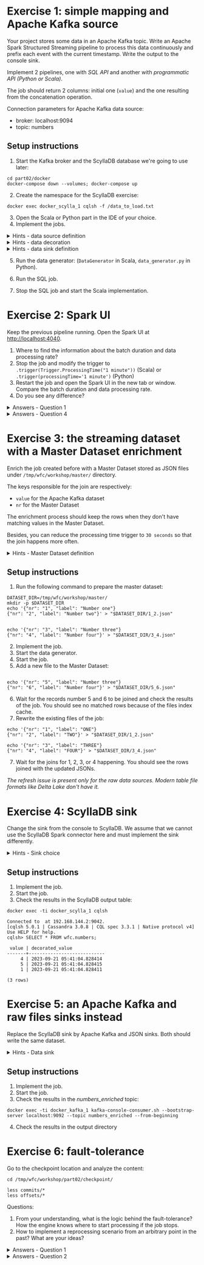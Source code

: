 # Exercise 1: simple mapping and Apache Kafka source

Your project stores some data in an Apache Kafka topic. Write an Apache Spark Structured Streaming pipeline to process this data continuously and prefix each event with the current timestamp. Write the output to the console sink.

Implement 2 pipelines, one with *SQL API* and another with *programmatic API (Python or Scala)*. 

The job should return 2 columns: initial one (`value`) and the one resulting from the concatenation operation.

Connection parameters for Apache Kafka data source:

* broker: localhost:9094
* topic: numbers

## Setup instructions

1. Start the Kafka broker and the ScyllaDB database we're going to use later:
```
cd part02/docker
docker-compose down --volumes; docker-compose up
```
2. Create the namespace for the ScyllaDB exercise:
```
docker exec docker_scylla_1 cqlsh -f /data_to_load.txt
```

3. Open the Scala or Python part in the IDE of your choice.
4. Implement the jobs.

<details>
<summary>Hints - data source definition</summary>

```
spark.readStream.format("kafka").option("..define your connection options here..")
```
</details>
	
<details>
<summary>Hints - data decoration</summary>

SQL:
```
CONCAT_WS(' ', 'Spark', 'SQL')
```

Python:
```
TODO:
```

Scala:
```
.map(..decoration logic here.)
```
</details>

<details>
<summary>Hints - data sink definition</summary>
```
.writeStream.format("console").option("truncate", false).option("checkpointLocation", "....")
```
</details>

5. Run the data generator: (`DataGenerator` in Scala, `data_generator.py` in Python).

6. Run the SQL job.

7. Stop the SQL job and start the Scala implementation.

# Exercise 2: Spark UI

Keep the previous pipeline running. Open the Spark UI at [http://localhost:4040](http://localhost:4040).

1. Where to find the information about the batch duration and data processing rate?
2. Stop the job and modify the trigger to `.trigger(Trigger.ProcessingTime("1 minute"))` (Scala) or `.trigger(processingTime='1 minute')` (Python)
3. Restart the job and open the Spark UI in the new tab or window. Compare the batch duration and data processing rate.
4. Do you see any difference?


<details>
<summary>Answers - Question 1</summary>
Under _Structured Streaming_ where the Streaming query statistics are displayed.
</details>

<details>
<summary>Answers - Question 4</summary>
Several aspects here:

* more rows are processed at once, the query waits 1 minute and takes more data at once
* it doesn't impact the execution time, though; our sink is not data-bounded; we print data which is stored in memory
  so there is no I/O impact because of the increased data volume; typically, it won't be the case if you use a I/O-bounded data sink
* there is less jobs executed in the Jobs section; it might be easier to follow
</details>

# Exercise 3: the streaming dataset with a Master Dataset enrichment

Enrich the job created before with a Master Dataset stored as JSON files under `/tmp/wfc/workshop/master/` directory. 

The keys responsible for the join are respectively:

* `value` for the Apache Kafka dataset
* `nr` for the Master Dataset

The enrichment process should keep the rows when they don't have matching values in the Master Dataset.

Besides, you can reduce the processing time trigger to `30 seconds` so that the join happens more often.

<details>
<summary>Hints - Master Dataset definition</summary>

It's a static dataset, so we use the Spark SQL API here:
```
sparkSession.read.schema("nr STRING, label STRING").json("/tmp/wfc/workshop/master")
```

Remember, for any kind of semi-structured data sources (JSON, CSV), it's important to explicitly define the schema. Otherwise Apache Spark will
sample the dataset to infer the schema which in the end can be wrong and the operation can be costly (dataset processed twice, for the schema resolution
and processing logic)
</details>

## Setup instructions
1. Run the following command to prepare the master dataset:
```
DATASET_DIR=/tmp/wfc/workshop/master/
mkdir -p $DATASET_DIR
echo '{"nr": "1", "label": "Number one"}
{"nr": "2", "label": "Number two"}' > "$DATASET_DIR/1_2.json"


echo '{"nr": "3", "label": "Number three"}
{"nr": "4", "label": "Number four"}' > "$DATASET_DIR/3_4.json"
```
2. Implement the job.
3. Start the data generator.
4. Start the job.
5. Add a new file to the Master Dataset:
```

echo '{"nr": "5", "label": "Number three"}
{"nr": "6", "label": "Number four"}' > "$DATASET_DIR/5_6.json"
```

6. Wait for the records number 5 and 6 to be joined and check the results of the job. You should see no matched rows because of the files index cache.
7. Rewrite the existing files of the job:
```
echo '{"nr": "1", "label": "ONE"}
{"nr": "2", "label": "TWO"}' > "$DATASET_DIR/1_2.json"

echo '{"nr": "3", "label": "THREE"}
{"nr": "4", "label": "FOUR"}' > "$DATASET_DIR/3_4.json"
```

7. Wait for the joins for 1, 2, 3, or 4 happening. You should see the rows joined with the updated JSONs.

*The refresh issue is present only for the raw data sources. Modern table file formats like Delta Lake don't have it.*


# Exercise 4: ScyllaDB sink

Change the sink from the console to ScyllaDB. We assume that we cannot use the ScyllaDB Spark connector here and must implement the sink differently.


<details>
<summary>Hints - Sink choice</summary>

There are multiple alternatives:

* `foreachPartition` with the ScyllaDB API
* `foreach` with a dedicated `ForeachWriter` that implements the open/process/close methods

My choice goes to the latter one since the API provides a quite nice pattern for the custom writing:
* in the `open` we're going to initialize the connection to the database
* in the `process` we're going to either add a record to the buffer or flush the buffer if it's full
* in the `close` we're going to flush remaining records from the buffer and close the ScyllaDB connection

Example for Scala:
```
class ScyllaDbWriter extends ForeachWriter[MappedEvent] {

  private var cqlSession: CqlSession = _
  
  private val bufferedRows = new mutable.ListBuffer[MappedEvent]()

  override def open(partitionId: Long, epochId: Long): Boolean = {
    cqlSession = CqlSession.builder()
      .withKeyspace("wfc")
      .build()
    true
  }

  override def process(visit: MappedEvent): Unit = {
    if (bufferedRows.size == 10) {
      flushBuffer()
    }
    bufferedRows.append(visit)
  }
  
  override def close(errorOrNull: Throwable): Unit = {
      flushBuffer()
      cqlSession.close()
  }	
```

Example for Python:
```
TODO:
```

</details>

## Setup instructions
1. Implement the job.
2. Start the job.
3. Check the results in the ScyllaDB output table:
```
docker exec -ti docker_scylla_1 cqlsh

Connected to  at 192.168.144.2:9042.
[cqlsh 5.0.1 | Cassandra 3.0.8 | CQL spec 3.3.1 | Native protocol v4]
Use HELP for help.
cqlsh> SELECT * FROM wfc.numbers;

 value | decorated_value
-------+----------------------------
     4 | 2023-09-21 05:41:04.828414
     5 | 2023-09-21 05:41:04.828415
     1 | 2023-09-21 05:41:04.828411

(3 rows)
```

# Exercise 5: an Apache Kafka and raw files sinks instead

Replace the ScyllaDB sink by Apache Kafka and JSON sinks. Both should write the same dataset.


<details>
<summary>Hints - Data sink</summary>

This time we need to change the data sink to `foreachBatch` and define the output definition inside as:

```
dataset.cache()
dataset.write.mode(SaveMode.Overwrite).json(s"/tmp/wfc/workshop/part02/exercise4/${batchNumber}")
// Kafka is not only available for the streaming API!
dataset.selectExpr("decorated_value AS value").write.options(Map(
  "kafka.bootstrap.servers" -> "localhost:9094",
  "topic" -> EnrichedDataTopicName
)).format("kafka").save()
```

Several points here:

* the `cache` is mandatory; otherwise the reading part is executed twice, once for each data sink
* defining 2 `writeStream...` on the data source won't work well because again, it'll involve reading the data twice
* moreover, 2 `writeStream`s bring the risk of reading different data since the data source is not synchronized; it
  breaks the requirement from the announcement
</details>
 
## Setup instructions
1. Implement the job.
2. Start the job.
3. Check the results in the *numbers_enriched* topic:
```
docker exec -ti docker_kafka_1 kafka-console-consumer.sh --bootstrap-server localhost:9092 --topic numbers_enriched --from-beginning
```
4. Check the results in the output directory

# Exercise 6: fault-tolerance

Go to the checkpoint location and analyze the content:
```
cd /tmp/wfc/workshop/part02/checkpoint/

less commits/*
less offsets/*
```

Questions:

1. From your understanding, what is the logic behind the fault-tolerance? How the engine knows where to start processing if the job stops.
2. How to implement a reprocessing scenario from an arbitrary point in the past? What are your ideas?



<details>
<summary>Answers - Question 1</summary>
There is a versioned pair of `commits` and `offsets`. Whenever given micro-batch completes, it writes corresponding versioned files in these 2 directories. 
When you restart the job, Apache Spark verifies the last written version for both directories and:

* if both have the same number, the job starts in the next offset (N)
* if offset is higher than the commit, the job starts from the next to last offset (N-1)
* if commit is higher than offset, well, it can't happen unless you alter the checkpoint location on purpose
</details>

<details>
<summary>Answers - Question 2</summary>
Assuming the checkpoint data is still there - 10 most recent micro-batches are kept by default - you can:

* alter the last offset and rollback it to any point in the past
* explicitly set the starting timestamp in the job; but it requires changing the checkpoint location which in case of a stateful processing can be problematic
* remove the checkpoint metadata files you want to reprocess
 
**Before making any operation on the checkpoint location, create a backup**
</details>

